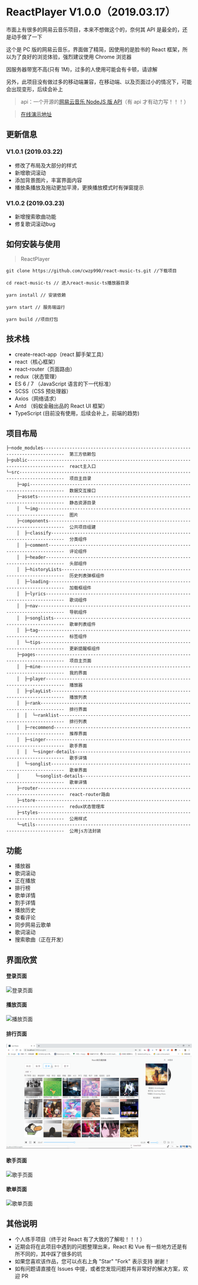 # ReactPlayer V1.0.0（2019.03.17）

市面上有很多的网易云音乐项目，本来不想做这个的，奈何其 API 是最全的，还是动手做了一下

这个是 PC 版的网易云音乐，界面做了精简，因使用的是脸书的 React 框架，所以为了良好的浏览体验，强烈建议使用 Chrome 浏览器

因服务器带宽不高(只有 1M)，过多的人使用可能会有卡顿，请谅解

另外，此项目没有做过多的移动端兼容，在移动端、以及页面过小的情况下，可能会出现变形，后续会补上

> api：一个开源的[网易云音乐 NodeJS 版 API](https://binaryify.github.io/NeteaseCloudMusicApi)（有 api 才有动力写！！！）

> [在线演示地址](http://www.cwzp990.com)

## 更新信息

### V1.0.1 (2019.03.22)
- 修改了布局及大部分的样式
- 新增歌词滚动
- 添加背景图片，丰富界面内容
- 播放条播放及拖动更加平滑，更换播放模式时有弹窗提示

### V1.0.2 (2019.03.23)
- 新增搜索歌曲功能
- 修复歌词滚动bug

## 如何安装与使用

> ReactPlayer

```
git clone https://github.com/cwzp990/react-music-ts.git //下载项目

cd react-music-ts // 进入react-music-ts播放器目录

yarn install // 安装依赖

yarn start // 服务端运行

yarn build //项目打包

```

## 技术栈

- create-react-app（react 脚手架工具）
- react（核心框架）
- react-router（页面路由）
- redux（状态管理）
- ES 6 / 7 （JavaScript 语言的下一代标准）
- SCSS（CSS 预处理器）
- Axios（网络请求）
- Antd （蚂蚁金融出品的 React UI 框架）
- TypeScript (目前没有使用，后续会补上，前端的趋势)

## 项目布局

```
├─node_modules------------------------------------------------------------------------------  第三方依赖包
├─public------------------------------------------------------------------------------------  react主入口
└─src---------------------------------------------------------------------------------------  项目主目录
    ├─api-----------------------------------------------------------------------------------  数据交互接口
    ├─assets--------------------------------------------------------------------------------  静态资源目录
    │  └─img--------------------------------------------------------------------------------  图片
    ├─components----------------------------------------------------------------------------  公共项目组建
    │  ├─classify---------------------------------------------------------------------------  分类组件
    │  ├─comment----------------------------------------------------------------------------  评论组件
    │  ├─header-----------------------------------------------------------------------------  头部组件
    │  ├─historyLists-----------------------------------------------------------------------  历史列表弹框组件
    │  ├─loading----------------------------------------------------------------------------  加载框组件
    │  ├─lyrics-----------------------------------------------------------------------------  歌词组件
    │  ├─nav--------------------------------------------------------------------------------  导航组件
    │  ├─songlists--------------------------------------------------------------------------  歌单列表组件
    │  ├─tag--------------------------------------------------------------------------------  标签组件
    │  └─tips-------------------------------------------------------------------------------  更新提醒框组件
    ├─pages---------------------------------------------------------------------------------  项目主页面
    │  ├─mine-------------------------------------------------------------------------------  我的界面
    │  ├─player-----------------------------------------------------------------------------  播放器
    │  ├─playList---------------------------------------------------------------------------  播放列表
    │  ├─rank-------------------------------------------------------------------------------  排行界面
    │  │  └─ranklist------------------------------------------------------------------------  排行列表
    │  ├─recommend--------------------------------------------------------------------------  推荐界面
    │  ├─singer-----------------------------------------------------------------------------  歌手界面
    │  │  └─singer-details------------------------------------------------------------------  歌手详情
    │  └─songlist---------------------------------------------------------------------------  歌单界面
    │      └─songlist-details---------------------------------------------------------------  歌单详情
    ├─router--------------------------------------------------------------------------------  react-router路由
    ├─store---------------------------------------------------------------------------------  redux状态管理库
    ├─styles--------------------------------------------------------------------------------  公用样式
    └─utils---------------------------------------------------------------------------------  公用js方法封装

```

## 功能

- 播放器
- 歌词滚动
- 正在播放
- 排行榜
- 歌单详情
- 割手详情
- 播放历史
- 查看评论
- 同步网易云歌单
- 歌词滚动
- 搜索歌曲（正在开发）

## 界面欣赏

#### 登录页面

![登录页面](https://github.com/cwzp990/react-music-ts/blob/master/src/assets/gif/login.gif)

#### 播放页面

![播放页面](https://github.com/cwzp990/react-music-ts/blob/master/src/assets/gif/play.gif)

#### 排行页面

![排行页面](https://github.com/cwzp990/react-music-ts/blob/master/src/assets/gif/rank.gif)

#### 歌手页面

![歌手页面](https://github.com/cwzp990/react-music-ts/blob/master/src/assets/gif/singer.gif)

#### 歌单页面

![歌单页面](https://github.com/cwzp990/react-music-ts/blob/master/src/assets/gif/songList.gif)

## 其他说明

- 个人练手项目（终于对 React 有了大致的了解啦！！！）
- 近期会将在此项目中遇到的问题整理出来，React 和 Vue 有一些地方还是有所不同的，其中踩了很多的坑
- 如果您喜欢该作品，您可以点右上角 "Star" "Fork" 表示支持 谢谢！
- 如有问题请直接在 Issues 中提，或者您发现问题并有非常好的解决方案，欢迎 PR
